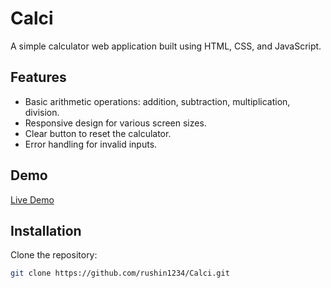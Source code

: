 # Calci

A simple calculator web application built using HTML, CSS, and JavaScript.

## Features

- Basic arithmetic operations: addition, subtraction, multiplication, division.
- Responsive design for various screen sizes.
- Clear button to reset the calculator.
- Error handling for invalid inputs.

## Demo

[Live Demo]([https://your-demo-link.com](https://6568421376ceac7857beb1db--grand-chaja-77ff48.netlify.app/))

## Installation

Clone the repository:

```bash
git clone https://github.com/rushin1234/Calci.git

